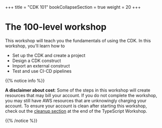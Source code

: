 +++
title = "CDK 101"
bookCollapseSection = true
weight = 20
+++

# The 100-level workshop

This workshop will teach you the fundamentals of using the CDK. In this workshop, you'll learn how to

* Set up the CDK and create a project
* Design a CDK construct
* Import an external construct
* Test and use CI-CD pipelines

{{% notice info %}}

**A disclaimer about cost**: Some of the steps in this workshop will create resources that
may bill your account. If you do not complete the workshop, you may still have AWS resources 
that are unknowingly charging your account. To ensure your account is clean after starting
this workshop, check out the [cleanup section](60-cleanups/_index.md) at the end of the TypeScript Workshop.

{{% /notice %}}
